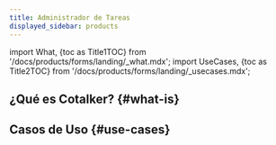 ```yaml
---
title: Administrador de Tareas
displayed_sidebar: products
---
```


import What, {toc as Title1TOC} from '/docs/products/forms/landing/_what.mdx'; 
import UseCases, {toc as Title2TOC} from '/docs/products/forms/landing/_usecases.mdx'; 

## ¿Qué es Cotalker? {#what-is}

<What/>

## Casos de Uso {#use-cases}

<UseCases/>